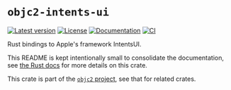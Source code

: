# `objc2-intents-ui`

[![Latest version](https://badgen.net/crates/v/objc2-intents-ui)](https://crates.io/crates/objc2-intents-ui)
[![License](https://badgen.net/badge/license/MIT/blue)](../LICENSE.txt)
[![Documentation](https://docs.rs/objc2-intents-ui/badge.svg)](https://docs.rs/objc2-intents-ui/)
[![CI](https://github.com/madsmtm/objc2/actions/workflows/ci.yml/badge.svg)](https://github.com/madsmtm/objc2/actions/workflows/ci.yml)

Rust bindings to Apple's framework IntentsUI.

This README is kept intentionally small to consolidate the documentation, see
[the Rust docs](https://docs.rs/objc2-intents-ui/) for more details on this crate.

This crate is part of the [`objc2` project](https://github.com/madsmtm/objc2),
see that for related crates.
